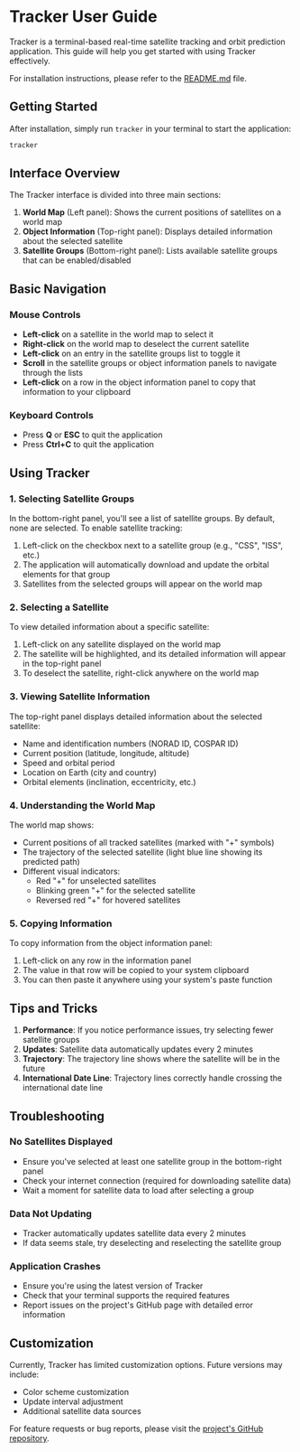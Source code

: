 # Tracker User Guide

Tracker is a terminal-based real-time satellite tracking and orbit prediction application. This guide will help you get started with using Tracker effectively.

For installation instructions, please refer to the [README.md](../README.md#installation) file.

## Getting Started

After installation, simply run `tracker` in your terminal to start the application:

```bash
tracker
```

## Interface Overview

The Tracker interface is divided into three main sections:

1. **World Map** (Left panel): Shows the current positions of satellites on a world map
2. **Object Information** (Top-right panel): Displays detailed information about the selected satellite
3. **Satellite Groups** (Bottom-right panel): Lists available satellite groups that can be enabled/disabled

## Basic Navigation

### Mouse Controls

- **Left-click** on a satellite in the world map to select it
- **Right-click** on the world map to deselect the current satellite
- **Left-click** on an entry in the satellite groups list to toggle it
- **Scroll** in the satellite groups or object information panels to navigate through the lists
- **Left-click** on a row in the object information panel to copy that information to your clipboard

### Keyboard Controls

- Press **Q** or **ESC** to quit the application
- Press **Ctrl+C** to quit the application

## Using Tracker

### 1. Selecting Satellite Groups

In the bottom-right panel, you'll see a list of satellite groups. By default, none are selected. To enable satellite tracking:

1. Left-click on the checkbox next to a satellite group (e.g., "CSS", "ISS", etc.)
2. The application will automatically download and update the orbital elements for that group
3. Satellites from the selected groups will appear on the world map

### 2. Selecting a Satellite

To view detailed information about a specific satellite:

1. Left-click on any satellite displayed on the world map
2. The satellite will be highlighted, and its detailed information will appear in the top-right panel
3. To deselect the satellite, right-click anywhere on the world map

### 3. Viewing Satellite Information

The top-right panel displays detailed information about the selected satellite:

- Name and identification numbers (NORAD ID, COSPAR ID)
- Current position (latitude, longitude, altitude)
- Speed and orbital period
- Location on Earth (city and country)
- Orbital elements (inclination, eccentricity, etc.)

### 4. Understanding the World Map

The world map shows:

- Current positions of all tracked satellites (marked with "+" symbols)
- The trajectory of the selected satellite (light blue line showing its predicted path)
- Different visual indicators:
  - Red "+" for unselected satellites
  - Blinking green "+" for the selected satellite
  - Reversed red "+" for hovered satellites

### 5. Copying Information

To copy information from the object information panel:

1. Left-click on any row in the information panel
2. The value in that row will be copied to your system clipboard
3. You can then paste it anywhere using your system's paste function

## Tips and Tricks

1. **Performance**: If you notice performance issues, try selecting fewer satellite groups
2. **Updates**: Satellite data automatically updates every 2 minutes
3. **Trajectory**: The trajectory line shows where the satellite will be in the future
4. **International Date Line**: Trajectory lines correctly handle crossing the international date line

## Troubleshooting

### No Satellites Displayed

- Ensure you've selected at least one satellite group in the bottom-right panel
- Check your internet connection (required for downloading satellite data)
- Wait a moment for satellite data to load after selecting a group

### Data Not Updating

- Tracker automatically updates satellite data every 2 minutes
- If data seems stale, try deselecting and reselecting the satellite group

### Application Crashes

- Ensure you're using the latest version of Tracker
- Check that your terminal supports the required features
- Report issues on the project's GitHub page with detailed error information

## Customization

Currently, Tracker has limited customization options. Future versions may include:

- Color scheme customization
- Update interval adjustment
- Additional satellite data sources

For feature requests or bug reports, please visit the [project's GitHub repository](https://github.com/ShenMian/tracker).
